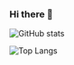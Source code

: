 ### Hi there 👋

![GitHub stats](github-readme-stats-clone-9wtm.vercel.app/api?username=tora223&theme=vue-dark&show_icons=true)

![Top Langs](github-readme-stats-clone-9wtm.vercel.app/api/top-langs/?username=tora223&layout=compact&theme=vue-dark&count_private=True)


<!--
**tora223/tora223** is a ✨ _special_ ✨ repository because its `README.md` (this file) appears on your GitHub profile.

Here are some ideas to get you started:

- 🔭 I’m currently working on ...
- 🌱 I’m currently learning ...
- 👯 I’m looking to collaborate on ...
- 🤔 I’m looking for help with ...
- 💬 Ask me about ...
- 📫 How to reach me: ...
- 😄 Pronouns: ...
- ⚡ Fun fact: ...
-->
